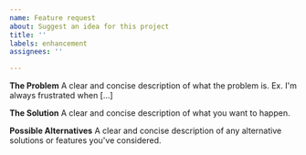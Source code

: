 ```yaml
---
name: Feature request
about: Suggest an idea for this project
title: ''
labels: enhancement
assignees: ''

---
```


**The Problem**
A clear and concise description of what the problem is. Ex. I'm always frustrated when [...]

**The Solution**
A clear and concise description of what you want to happen.

**Possible Alternatives**
A clear and concise description of any alternative solutions or features you've considered.
